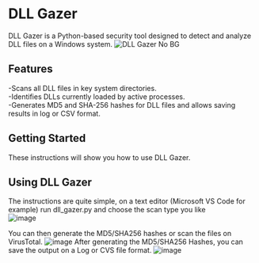 # DLL Gazer
DLL Gazer is a Python-based security tool designed to detect and analyze DLL files on a Windows system.
![DLL Gazer No BG](https://github.com/user-attachments/assets/c4418f50-f773-4777-a96d-acca92723799)
## Features
-Scans all DLL files in key system directories.<br>
-Identifies DLLs currently loaded by active processes.<br>
-Generates MD5 and SHA-256 hashes for DLL files and allows saving results in log or CSV format.<br>
## Getting Started
These instructions will show you how to use DLL Gazer.
## Using DLL Gazer
The instructions are quite simple, on a text editor (Microsoft VS Code for example) run dll_gazer.py and choose the scan type you like<br>
![image](https://github.com/user-attachments/assets/1717ec29-0fb9-4502-8cc1-4a8bc3915908)

You can then generate the MD5/SHA256 hashes or scan the files on VirusTotal.
![image](https://github.com/user-attachments/assets/57398514-6a59-4e6c-b2b7-2f58a8cd95be)
After generating the MD5/SHA256 Hashes, you can save the output on a Log or CVS file format.
![image](https://github.com/user-attachments/assets/8e3cc045-1af9-418d-aba9-6c95473634ce)
